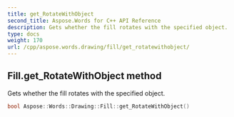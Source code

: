 ```yaml
---
title: get_RotateWithObject
second_title: Aspose.Words for C++ API Reference
description: Gets whether the fill rotates with the specified object. 
type: docs
weight: 170
url: /cpp/aspose.words.drawing/fill/get_rotatewithobject/
---
```

## Fill.get_RotateWithObject method


Gets whether the fill rotates with the specified object.

```cpp
bool Aspose::Words::Drawing::Fill::get_RotateWithObject()
```

